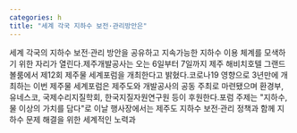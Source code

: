 ```yaml
---
categories: h
title: "세계 각국 지하수 보전·관리방안은"
---
```

세계 각국의 지하수 보전·관리 방안을 공유하고 지속가능한 지하수 이용 체계를 모색하기 위한 자리가 열린다.제주개발공사는 오는 6일부터 7일까지 제주 해비치호텔 그랜드볼룸에서 제12회 제주물 세계포럼을 개최한다고 밝혔다.코로나19 영향으로 3년만에 개최하는 이번 제주물 세계포럼은 제주도와 개발공사의 공동 주최로 마련됐으며 환경부, 유네스코, 국제수리지질학회, 한국지질자원연구원 등이 후원한다.포럼 주제는 "지하수, 물 이상의 가치를 담다"로 이날 행사장에서는 제주도 지하수 보전·관리 정책과 함께 지하수 문제 해결을 위한 세계적인 노력과